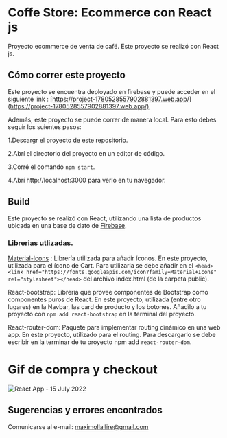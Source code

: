 # Coffe Store: Ecommerce con React js

Proyecto ecommerce de venta de café. Este proyecto se realizó con React js.

## Cómo correr este proyecto

Este proyecto se encuentra deployado en firebase y puede acceder en el siguiente link : [https://project-1780528557902881397.web.app/](https://project-1780528557902881397.web.app/)

Además, este proyecto se puede correr de manera local. Para esto debes seguir los suientes pasos:

1.Descargr el proyecto de este repositorio.

2.Abrí el directorio del proyecto en un editor de código.

3.Corré el comando `npm start`.

4.Abrí http://localhost:3000 para verlo en tu navegador.

## Build

Este proyecto se realizó con React, utilizando una lista de productos ubicada en una base de dato de [Firebase](https://firebase.google.com/).

### Librerias utlizadas.

[Material-Icons](https://developers.google.com/fonts/docs/material_icons) : Librería utilizada para añadir íconos. En este proyecto, utilizada para el ícono de Cart. Para utilizarla se debe añadir en el `<head><link href="https://fonts.googleapis.com/icon?family=Material+Icons"
      rel="stylesheet"></head>` del archivo index.html (de la carpeta public).

React-bootstrap: Librería que provee componentes de Bootstrap como componentes puros de React. En este proyecto, utilizada (entre otro lugares) en la Navbar, las card de producto y los botones. Añadilo a tu proyecto con `npm add react-bootstrap` en la terminal del proyecto.   

React-router-dom:  Paquete para implementar routing dinámico en una web app. En este proyecto, utilizado para el routing. Para descargarlo se debe escribir en la terminar de tu proyecto npm add `react-router-dom`.

# Gif de compra y checkout

![React App - 15 July 2022](https://user-images.githubusercontent.com/83258642/179253368-3889752c-b2b9-4f45-b049-16bc6c9753fb.gif)

## Sugerencias y errores encontrados

Comunicarse al e-mail: maximollallire@gmail.com
